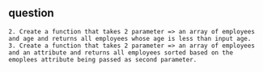 ##  question

```1. Create a function that takes a number and prints all even numbers upto that number
2. Create a function that takes 2 parameter => an array of employees and age and returns all employees whose age is less than input age.
3. Create a function that takes 2 parameter => an array of employees and an attribute and returns all employees sorted based on the emoplees attribute being passed as second parameter.

```
